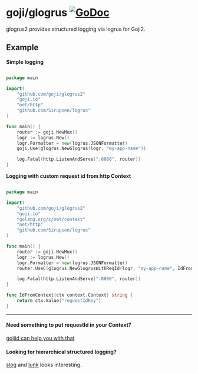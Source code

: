 # goji/glogrus [![GoDoc](https://godoc.org/github.com/goji/glogrus2?status.png)](https://godoc.org/github.com/goji/glogrus2)

glogrus2 provides structured logging via logrus for Goji2. 

## Example

**Simple logging**
```go

package main

import(
	"github.com/goji/glogrus2"
    "goji.io"
    "net/http"
    "github.com/Sirupsen/logrus"
)

func main() {
    router := goji.NewMux()
	logr := logrus.New()
	logr.Formatter = new(logrus.JSONFormatter)
	goji.Use(glogrus.NewGlogrus(logr, "my-app-name"))

	log.Fatal(http.ListenAndServe(":8080", router))
}

```

**Logging with custom request id from http Context**
```go

package main

import(
	"github.com/goji/glogrus2"
    "goji.io"
    "golang.org/x/net/context"
    "net/http"
    "github.com/Sirupsen/logrus"
)

func main() {
    router := goji.NewMux()
	logr := logrus.New()
	logr.Formatter = new(logrus.JSONFormatter)
	router.UseC(glogrus.NewGlogrusWithReqId(logr, "my-app-name", IdFromContext))

	log.Fatal(http.ListenAndServe(":8080", router))
}

func IdFromContext(ctx context.Context) string {
    return ctx.Value("requestIdKey")
}
```
- - -
#### Need something to put requestId in your Context?
[gojiid can help you with that](https://github.com/atlassian/gojiid)

#### Looking for hierarchical structured logging?
[slog](https://github.com/zenazn/slog) and [lunk](https://github.com/codahale/lunk) looks interesting.